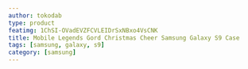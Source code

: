 ```yaml
---
author: tokodab
type: product
featimg: 1ChSI-OVadEVZFCVLEIDrSxNBxo4VsCNK
title: Mobile Legends Gord Christmas Cheer Samsung Galaxy S9 Case
tags: [samsung, galaxy, s9]
category: [samsung]
---
```

